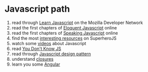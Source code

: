# Javascript path

1. read through [Learn Javascript](https://developer.mozilla.org/en/learn/javascript) on the Mozilla Developer Network
2. read the first chapters of [Eloquent Javascript](http://eloquentjavascript.net/index.html) online
3. read the first chapters of [Speaking Javascript](http://speakingjs.com/es5/index.html) online
4. find the most [interesting resources](http://superherojs.com/) on SuperheroJS
5. watch some [videos](https://github.com/bolshchikov/js-must-watch) about Javascript
6. read [You Don't Know JS](https://github.com/getify/You-Dont-Know-JS)
7. read through [Javascript design pattern](http://addyosmani.com/resources/essentialjsdesignpatterns/book/)
8. understand [closures](http://stackoverflow.com/questions/111102/how-do-javascript-closures-work)
9. learn you some [Angular](angular)
